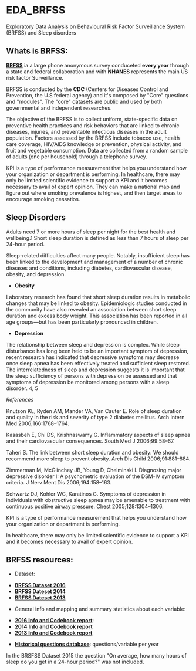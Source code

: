 # EDA_BRFSS
Exploratory Data Analysis on Behavioural Risk Factor Surveillance System (BRFSS) and Sleep disorders

## Whats is BRFSS: 

[**BRFSS**](https://www.cdc.gov/brfss/index.html) ia a large phone anonymous survey conduceted **every year** through a state and federal collaboration and with **NHANES** represents the main US risk factor Surveillance. 

BRFSS is conducted by the **CDC** (Centers for Diseases Control and Prevention, the U.S federal agency) and it's composed by "Core" questions and "modules". The "core" datasets are public and used by both governmental and independent researches.

The objective of the BRFSS is to collect uniform, state-specific data on preventive health practices and risk behaviors that are linked to chronic diseases, injuries, and preventable infectious diseases in the adult population. Factors assessed by the BRFSS include tobacco use, health care coverage, HIV/AIDS knowledge or prevention, physical activity, and fruit and vegetable consumption. Data are collected from a random sample of adults (one per household) through a telephone survey.

KPI is a type of performance measurement that helps you understand how your organization or department is performing.
In healthcare, there may only be limited scientific evidence to support a KPI and it becomes
necessary to avail of expert opinion.
They can make a national map and figure out where smoking prevalence is highest, and then target areas to encourage smoking cessatios.

## Sleep Disorders

Adults need 7 or more hours of sleep per night for the best health and wellbeing.1 Short sleep duration is defined as less than 7 hours of sleep per 24-hour period.

Sleep-related difficulties affect many people. Notably, insufficient sleep has been linked to the development 
and management of a number of chronic diseases and conditions, including diabetes, cardiovascular disease, obesity, 
and depression.

- **Obesity**

Laboratory research has found that short sleep duration results in metabolic changes that may be linked to obesity. 
Epidemiologic studies conducted in the community have also revealed an association between short sleep duration and excess body weight. This association has been reported in all age groups—but has been particularly pronounced in children. 

- **Depression**

The relationship between sleep and depression is complex. While sleep disturbance has long been held to be an important symptom of depression, recent research has indicated that depressive symptoms may decrease once sleep apnea has been effectively treated and sufficient sleep restored. The interrelatedness of sleep and depression suggests it is important that the sleep sufficiency of persons with depression be assessed and that symptoms of depression be monitored among persons with a sleep disorder. 4, 5

*References*


Knutson KL, Ryden AM, Mander VA, Van Cauter E. Role of sleep duration and quality in the risk and severity of type 2 diabetes mellitus. Arch Intern Med 2006;166:1768–1764.

Kasasbeh E, Chi DS, Krishnaswamy G. Inflammatory aspects of sleep apnea and their cardiovascular consequences. South Med J 2006;99:58–67.

Taheri S. The link between short sleep duration and obesity: We should recommend more sleep to prevent obesity. Arch Dis Child 2006;91:881–884.

Zimmerman M, McGlinchey JB, Young D, Chelminski I. Diagnosing major depressive disorder I: A psychometric evaluation of the DSM-IV symptom criteria. J Nerv Ment Dis 2006;194:158–163.

Schwartz DJ, Kohler WC, Karatinos G. Symptoms of depression in individuals with obstructive sleep apnea may be amenable to treatment with continuous positive airway pressure. Chest 2005;128:1304–1306.


KPI is a type of performance measurement that helps you understand how your organization or department is performing.

In healthcare, there may only be limited scientific evidence to support a KPI and it becomes necessary to avail of expert opinion.





## BRFSS  resources: 


* Dataset:
 - [**BRFSS Dataset 2016**](https://www.cdc.gov/brfss/annual_data/2016/files/LLCP2016XPT.zip)
 - [**BRFSS Dateset 2014**](http://www.cdc.gov/brfss/annual_data/2014/files/LLCP2014XPT.ZIP)
 - [**BRFSS Dateset 2013**](http://www.cdc.gov/brfss/annual_data/2013/files/LLCP2013XPT.ZIP)

* General info and mapping and summary statistics about each variable:
 - [**2016 Info and Codebook report**](https://www.cdc.gov/brfss/annual_data/annual_2016.html): 
 - [**2014 Info and Codebook report**](https://www.cdc.gov/brfss/annual_data/annual_2014.html)
 - [**2013 Info and Codebook report**](https://www.cdc.gov/brfss/annual_data/annual_2013.html)


* [**Historical questions database**](https://chronicdata.cdc.gov/Behavioral-Risk-Factors/Behavioral-Risk-Factor-Surveillance-System-BRFSS-H/iuq5-y9ct): questions/variable per year

In the BRSFSS Dataset 2015 the question "On average, how many hours of sleep do you get in a 24-hour period?" was not included.
